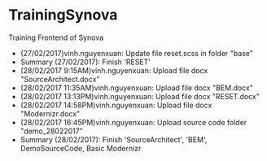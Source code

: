 # TrainingSynova
Training Frontend of Synova
+ (27/02/2017)vinh.nguyenxuan: Update file reset.scss in folder "base"
+ Summary (27/02/2017): Finish 'RESET'
+ (28/02/2017 9:15AM)vinh.nguyenxuan: Upload file docx "SourceArchitect.docx"
+ (28/02/2017 11:35AM)vinh.nguyenxuan: Upload file docx "BEM.docx"
+ (28/02/2017 13:13PM)vinh.nguyenxuan: Upload file docx "RESET.docx"
+ (28/02/2017 14:58PM)vinh.nguyenxuan: Upload file docx "Modernizr.docx"
+ (28/02/2017 16:45PM)vinh.nguyenxuan: Upload source code folder "demo_28022017"
+ Summary (28/02/2017): Finish 'SourceArchitect', 'BEM', DemoSourceCode, Basic Modernizr
